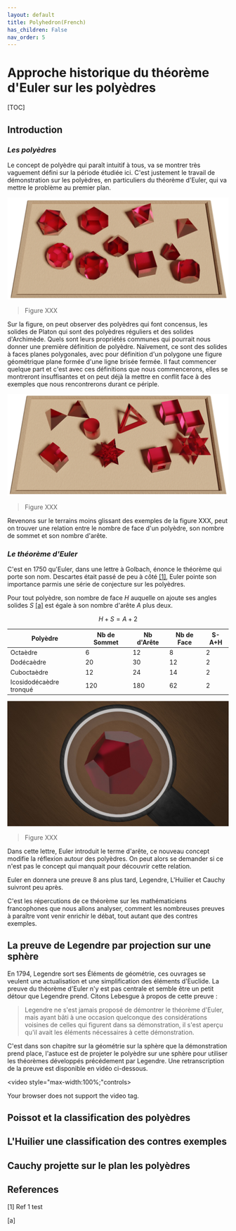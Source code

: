 ```yaml
---
layout: default
title: Polyhedron(French)
has_children: False
nav_order: 5
---
```


# Approche historique du théorème d'Euler sur les polyèdres



[TOC]

## Introduction

### *Les polyèdres*

Le concept de polyèdre qui paraît intuitif à tous, va se montrer très vaguement défini sur la période étudiée ici. C'est justement le travail de démonstration sur les polyèdres, en particuliers du théorème d'Euler, qui va mettre le problème au premier plan. 

![poly](media/poly2crop.png)

> Figure XXX

Sur la figure, on peut observer des polyèdres qui font concensus, les solides de Platon qui sont des polyèdres réguliers et des solides d'Archimède. Quels sont leurs propriétés communes qui pourrait nous donner une première définition de polyèdre. Naïvement, ce sont des solides à faces planes polygonales, avec pour définition d'un polygone une figure géométrique plane formée d'une ligne brisée fermée. Il faut commencer quelque part et c'est avec ces définitions que nous commencerons, elles se montreront insuffisantes et on peut déjà la mettre en conflit face à des exemples que nous rencontrerons durant ce périple.

![oly3cro](media/poly3crop.png)

>Figure XXX

Revenons sur le terrains moins glissant des exemples de la figure XXX, peut on trouver une relation entre le nombre de face d'un polyèdre, son nombre de sommet et son nombre d'arête.

### *Le théorème d'Euler*

C'est en 1750 qu'Euler, dans une lettre à Golbach, énonce le théorème qui porte son nom. Descartes était passé de peu à côté [[1]](#1), Euler pointe son importance parmis une série de conjecture sur les polyèdres.

Pour tout polyèdre, son nombre de face $H$ auquelle on ajoute ses angles solides $S$ [[a]](#a) est égale à son nombre d'arête $A$ plus deux.

$$H+S=A+2$$

| Polyèdre                | Nb de Sommet | Nb d'Arête | Nb de Face | S-A+H |
| ----------------------- | ------------ | ---------- | ---------- | ----- |
| Octaèdre                | 6            | 12         | 8          | 2     |
| Dodécaèdre              | 20           | 30         | 12         | 2     |
| Cuboctaèdre             | 12           | 24         | 14         | 2     |
| Icosidodécaèdre tronqué | 120          | 180        | 62         | 2     |

![odec](media/dodeca.jpg)

> Figure XXX

Dans cette lettre, Euler introduit le terme d'arête, ce nouveau concept modifie la réflexion autour des polyèdres. On peut alors se demander si ce n'est pas le concept qui manquait pour découvrir cette relation. 

Euler en donnera une preuve 8 ans plus tard, Legendre, L'Huilier et Cauchy suivront peu après.

C'est les répercutions de ce théorème sur les mathématiciens francophones que nous allons analyser, comment les nombreuses preuves à paraître vont venir enrichir le débat, tout autant que des contres exemples. 

## La preuve de Legendre par projection sur une sphère 

En 1794, Legendre sort ses Éléments de géométrie, ces ouvrages se veulent une actualisation et une simplification des éléments d'Euclide. La preuve du théorème d'Euler n'y est pas centrale et semble être un petit détour que Legendre prend. Citons Lebesgue à propos de cette preuve :

> Legendre ne s'est jamais proposé de démontrer le théorème d'Euler, mais ayant bâti à une occasion quelconque des considérations voisines de celles qui figurent dans sa démonstration, il s'est aperçu qu'il avait les éléments nécessaires à cette démonstration. 

C'est dans son chapitre sur la géométrie sur la sphère que la démonstration prend place, l'astuce est de projeter le polyèdre sur une sphère pour utiliser les théorèmes développés précédement par Legendre. Une retranscription de la preuve est disponible en vidéo ci-dessous.

<video style="max-width:100%;"controls>

  <source src="media/legendre.mp4" type="video/mp4">

Your browser does not support the video tag.

</video>

## Poissot et la classification des polyèdres
## L'Huilier une classification des contres exemples
## Cauchy projette sur le plan les polyèdres
## References
<a id="1">[1]</a>  Ref 1 test

<a id="a">[a]</a>